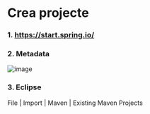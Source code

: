 # Crea projecte

### 1. https://start.spring.io/

### 2. Metadata

![image](https://github.com/user-attachments/assets/edd6a905-ce2e-4841-9a14-5d3be9ea115c) 


### 3. Eclipse 

File | Import | Maven | Existing Maven Projects

